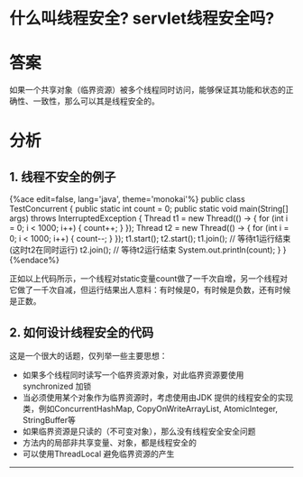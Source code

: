 # 什么叫线程安全? servlet线程安全吗?

# 答案

如果一个共享对象（临界资源）被多个线程同时访问，能够保证其功能和状态的正确性、一致性，那么可以其是线程安全的。

# 分析 
## 1. 线程不安全的例子

{%ace edit=false, lang='java', theme='monokai'%}
public class TestConcurrent {
  public static int count = 0;
  public static void main(String[] args) throws InterruptedException {
    Thread t1 = new Thread(() -> {
      for (int i = 0; i < 1000; i++) {
        count++;
      }
    });
    Thread t2 = new Thread(() -> {
      for (int i = 0; i < 1000; i++) {
        count--;
      }
    });
    t1.start();
    t2.start();
    t1.join(); // 等待t1运行结束(这时t2在同时运行)
    t2.join(); // 等待t2运行结束
    System.out.println(count);
  }
}
{%endace%}

正如以上代码所示，一个线程对static变量count做了一千次自增，另一个线程对它做了一千次自减，但运行结果出人意料：有时候是0，有时候是负数，还有时候是正数。

## 2. 如何设计线程安全的代码
这是一个很大的话题，仅列举一些主要思想：

* 如果多个线程同时读写一个临界资源对象，对此临界资源要使用 synchronized 加锁
* 当必须使用某个对象作为临界资源时，考虑使用由JDK 提供的线程安全的实现类，例如ConcurrentHashMap, CopyOnWriteArrayList, AtomicInteger, StringBuffer等
* 如果临界资源是只读的（不可变对象），那么没有线程安全安全问题
* 方法内的局部非共享变量、对象，都是线程安全的
* 可以使用ThreadLocal 避免临界资源的产生


---
